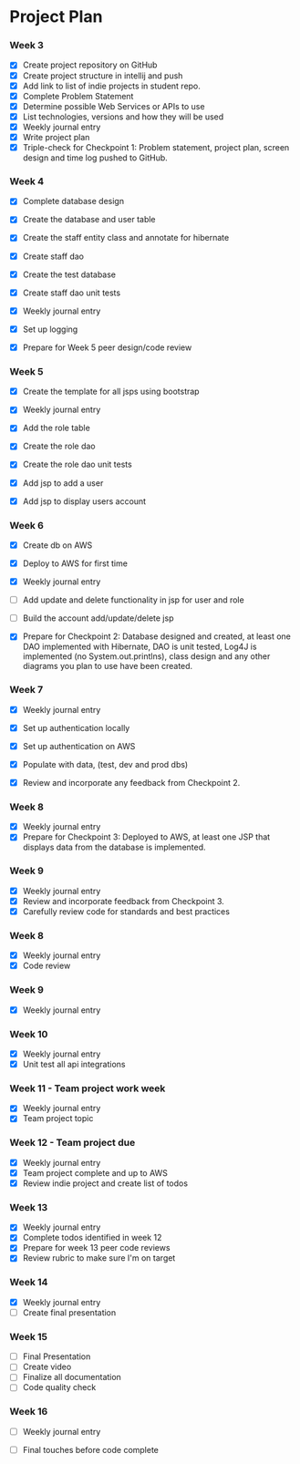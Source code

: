 # Project Plan

### Week 3
- [x] Create project repository on GitHub
- [x] Create project structure in intellij and push
- [x] Add link to list of indie projects in student repo.
- [x] Complete Problem Statement
- [x] Determine possible Web Services or APIs to use
- [x] List technologies, versions and how they will be used
- [x] Weekly journal entry
- [x] Write project plan
- [x] Triple-check for Checkpoint 1: Problem statement, project plan, screen design and time log pushed to GitHub. 

### Week 4
- [x] Complete database design
- [x] Create the database and user table
- [x] Create the staff entity class and annotate for hibernate
- [x] Create staff dao
- [x] Create the test database
- [x] Create staff dao unit tests
- [x] Weekly journal entry
- [x] Set up logging
- [x] Prepare for Week 5 peer design/code review


### Week 5

- [x] Create the template for all jsps using bootstrap
- [x] Weekly journal entry
- [x] Add the role table
- [x] Create the role dao
- [x] Create the role dao unit tests
- [x] Add jsp to add a user
- [x] Add jsp to display users account


### Week 6

- [x] Create db on AWS
- [x] Deploy to AWS for first time
- [x] Weekly journal entry
- [ ] Add update and delete functionality in jsp for user and role
- [ ] Build the account add/update/delete jsp
- [x] Prepare for Checkpoint 2: Database designed and created, at least one DAO implemented with Hibernate, DAO is unit tested, Log4J is implemented (no System.out.printlns), class design and any other diagrams you plan to use have been created. 


### Week 7

- [x] Weekly journal entry
- [x] Set up authentication locally
- [x] Set up authentication on AWS
- [x] Populate with data, (test, dev and prod dbs)
- [x] Review and incorporate any feedback from Checkpoint 2.


### Week 8

- [x] Weekly journal entry
- [x] Prepare for Checkpoint 3: Deployed to AWS, at least one JSP that displays data from the database is implemented. 

### Week 9
- [x] Weekly journal entry
- [x] Review and incorporate feedback from Checkpoint 3.
- [x] Carefully review code for standards and best practices

### Week 8
- [x] Weekly journal entry
- [x] Code review

### Week 9
- [x] Weekly journal entry

### Week 10
- [x] Weekly journal entry
- [x] Unit test all api integrations

### Week 11 - Team project work week
- [x] Weekly journal entry
- [x] Team project topic

### Week 12 - Team project due
- [x] Weekly journal entry
- [x] Team project complete and up to AWS
- [x] Review indie project and create list of todos

### Week 13
- [x] Weekly journal entry
- [x] Complete todos identified in week 12
- [x] Prepare for week 13 peer code reviews
- [x] Review rubric to make sure I'm on target

### Week 14
- [x] Weekly journal entry
- [ ] Create final presentation

### Week 15
- [ ] Final Presentation
- [ ] Create video
- [ ] Finalize all documentation
- [ ] Code quality check

### Week 16
- [ ] Weekly journal entry
- [ ] Final touches before code complete





